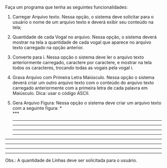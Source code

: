 Faça um programa que tenha as seguintes funcionalidades: 

1)  Carregar Arquivo texto. Nessa opção, o sistema deve solicitar para o usuário o nome de um arquivo 
texto e deverá exibir seu conteúdo na tela; 

2)  Quantidade de cada Vogal no arquivo. Nessa opção, o sistema deverá mostrar na tela a quantidade de 
cada vogal que aparece no arquivo texto carregado na opção anterior.

3)  Converte para i. Nessa opção o sistema deve ler o arquivo texto anteriormente carregado, caractere 
por caractere, e mostrar na tela todos os caracteres, trocando todas as vogais pela vogal i.  

4)   Grava Arquivo com Primeira Letra Maiúsculo. Nessa opção o sistema deverá criar um outro arquivo 
texto com o conteúdo do arquivo texto carregado anteriormente com a primeira letra de cada palavra em 
Maiúsculo. Dica: usar o código ASCII. 

5)  Gera Arquivo Figura: Nessa opção o sistema deve criar um arquivo texto com a seguinte figura:
         *                  
        ***
       *****
      *******
     *********
    ***********
   ************* 
  *************** 
 ***************** 
*******************

Obs.: A quantidade de Linhas deve ser solicitada para o usuário. 
